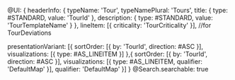 @UI: {
  headerInfo: {
    typeName: 'Tour',
    typeNamePlural: 'Tours',
    title: {
      type: #STANDARD, value: 'TourId'
    },
    description: {
      type: #STANDARD, value: 'TourTemplateName'
    }
  },
  lineItem: [{ criticality: 'TourCriticality' }],                    //for TourDeviations

  presentationVariant: [{
    sortOrder: [{
      by: 'TourId', direction:  #ASC
    }], visualizations: [{ type: #AS_LINEITEM }]
  },{
    sortOrder: [{
      by: 'TourId', direction:  #ASC
    }], visualizations: [{ type: #AS_LINEITEM, qualifier: 'DefaultMap' }], qualifier: 'DefaultMap'
  }]
}
@Search.searchable: true
